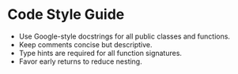 # Code Style Guide

- Use Google-style docstrings for all public classes and functions.
- Keep comments concise but descriptive.
- Type hints are required for all function signatures.
- Favor early returns to reduce nesting.
